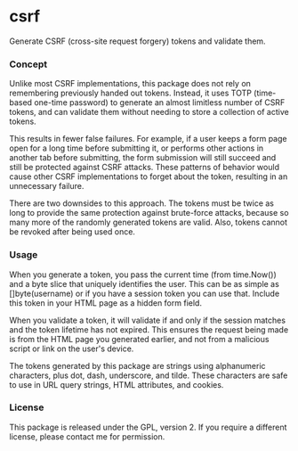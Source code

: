 csrf
====

Generate CSRF (cross-site request forgery) tokens and validate them.

### Concept
Unlike most CSRF implementations, this package does not rely on
remembering previously handed out tokens. Instead, it uses TOTP
(time-based one-time password) to generate an almost limitless
number of CSRF tokens, and can validate them without needing to
store a collection of active tokens.

This results in fewer false failures. For example, if a user keeps
a form page open for a long time before submitting it, or performs
other actions in another tab before submitting, the form submission
will still succeed and still be protected against CSRF attacks.
These patterns of behavior would cause other CSRF implementations
to forget about the token, resulting in an unnecessary failure.

There are two downsides to this approach. The tokens must be twice
as long to provide the same protection against brute-force attacks,
because so many more of the randomly generated tokens are valid.
Also, tokens cannot be revoked after being used once.

### Usage
When you generate a token, you pass the current time (from
time.Now()) and a byte slice that uniquely identifies the user.
This can be as simple as []byte(username) or if you have a session
token you can use that. Include this token in your HTML page as a
hidden form field.

When you validate a token, it will validate if and only if the
session matches and the token lifetime has not expired. This ensures
the request being made is from the HTML page you generated earlier,
and not from a malicious script or link on the user's device.

The tokens generated by this package are strings using alphanumeric
characters, plus dot, dash, underscore, and tilde. These characters
are safe to use in URL query strings, HTML attributes, and cookies.

### License
This package is released under the GPL, version 2. If you require a
different license, please contact me for permission.
